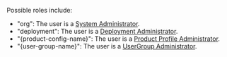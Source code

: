 Possible roles include:
  * "org": The user is a [System Administrator](glossary.html#orgAdmin).
  * "deployment": The user is a [Deployment Administrator](glossary.html#deployment).
  * "{product-config-name}": The user is a [Product Profile Administrator](glossary.html#productProfileAdmin).
  * "{user-group-name}": The user is a [UserGroup Administrator](glossary.html#usergroupAdmin). 